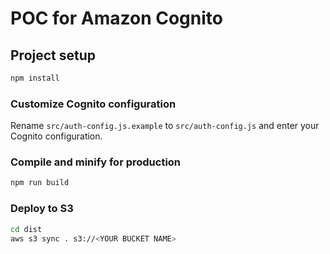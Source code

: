 # POC for Amazon Cognito

## Project setup

```sh
npm install
```

### Customize Cognito configuration

Rename `src/auth-config.js.example` to `src/auth-config.js` and enter your Cognito configuration.

### Compile and minify for production

```sh
npm run build
```

### Deploy to S3

```sh
cd dist
aws s3 sync . s3://<YOUR BUCKET NAME>
```
